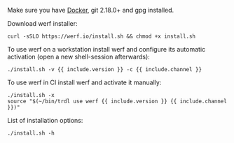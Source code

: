 Make sure you have [Docker](https://docs.docker.com/get-docker), git 2.18.0+ and gpg installed.

Download werf installer:
```shell
curl -sSLO https://werf.io/install.sh && chmod +x install.sh
```

To use werf on a workstation install werf and configure its automatic activation (open a new shell-session afterwards):
```shell
./install.sh -v {{ include.version }} -c {{ include.channel }}
```

To use werf in CI install werf and activate it manually:
```shell
./install.sh -x
source "$(~/bin/trdl use werf {{ include.version }} {{ include.channel }})"
```

List of installation options:
```shell
./install.sh -h
```
